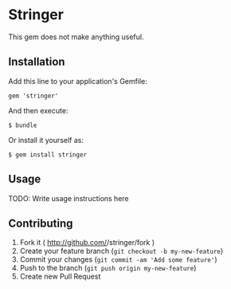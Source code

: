 # Stringer

This gem does not make anything useful.

## Installation

Add this line to your application's Gemfile:

    gem 'stringer'

And then execute:

    $ bundle

Or install it yourself as:

    $ gem install stringer

## Usage

TODO: Write usage instructions here

## Contributing

1. Fork it ( http://github.com/<my-github-username>/stringer/fork )
2. Create your feature branch (`git checkout -b my-new-feature`)
3. Commit your changes (`git commit -am 'Add some feature'`)
4. Push to the branch (`git push origin my-new-feature`)
5. Create new Pull Request

